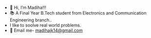 - 👋 Hi, I’m Madiha!!!
- 📚 A Final Year B.Tech student from Electronics and Communication Engineering branch..
- I like to soolve real world problems.
- 📧 Email me- madihajk14@gmail.com
  
<!---
Madihaj14/Madihaj14 is a ✨ special ✨ repository because its `README.md` (this file) appears on your GitHub profile.
You can click the Preview link to take a look at your changes.
--->
